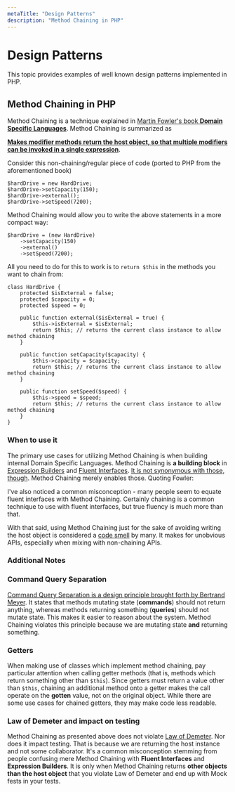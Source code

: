 ```yaml
---
metaTitle: "Design Patterns"
description: "Method Chaining in PHP"
---
```


# Design Patterns


This topic provides examples of well known design patterns implemented in PHP.



## Method Chaining in PHP


Method Chaining is a technique explained in [Martin Fowler's book **Domain Specific Languages**](http://rads.stackoverflow.com/amzn/click/0321712943). Method Chaining is summarized as

> 
[**Makes modifier methods return the host object, so that multiple modifiers can be invoked in a single expression**](http://martinfowler.com/dslCatalog/methodChaining.html).


Consider this non-chaining/regular piece of code (ported to PHP from the aforementioned book)

```
$hardDrive = new HardDrive;
$hardDrive->setCapacity(150);
$hardDrive->external();
$hardDrive->setSpeed(7200);

```

Method Chaining would allow you to write the above statements in a more compact way:

```
$hardDrive = (new HardDrive)
    ->setCapacity(150)
    ->external()
    ->setSpeed(7200);

```

All you need to do for this to work is to `return $this` in the methods you want to chain from:

```
class HardDrive {
    protected $isExternal = false;
    protected $capacity = 0;
    protected $speed = 0;

    public function external($isExternal = true) {
        $this->isExternal = $isExternal;        
        return $this; // returns the current class instance to allow method chaining
    }

    public function setCapacity($capacity) {
        $this->capacity = $capacity;        
        return $this; // returns the current class instance to allow method chaining
    }

    public function setSpeed($speed) {
        $this->speed = $speed;        
        return $this; // returns the current class instance to allow method chaining
    }
}

```

### When to use it

The primary use cases for utilizing Method Chaining is when building internal Domain Specific Languages. Method Chaining is **a building block** in [Expression Builders](http://martinfowler.com/bliki/ExpressionBuilder.html) and [Fluent Interfaces](http://martinfowler.com/bliki/FluentInterface.html). [It is not synonymous with those, though](http://stackoverflow.com/a/17940086/208809). Method Chaining merely enables those. Quoting Fowler:

> 
I've also noticed a common misconception - many people seem to equate fluent interfaces with Method Chaining. Certainly chaining is a common technique to use with fluent interfaces, but true fluency is much more than that.


With that said, using Method Chaining just for the sake of avoiding writing the host object is considered a [code smell](http://martinfowler.com/bliki/CodeSmell.html) by many. It makes for unobvious APIs, especially when mixing with non-chaining APIs.

### Additional Notes

### Command Query Separation

[Command Query Separation is a design principle brought forth by Bertrand Meyer](http://martinfowler.com/bliki/CommandQuerySeparation.html). It states that methods mutating state (**commands**) should not return anything, whereas methods returning something (**queries**) should not mutate state. This makes it easier to reason about the system. Method Chaining violates this principle because we are mutating state **and** returning something.

### Getters

When making use of classes which implement method chaining, pay particular attention when calling getter methods (that is, methods which return something other than `$this`). Since getters must return a value other than `$this`, chaining an additional method onto a getter makes the call operate on the **gotten** value, not on the original object. While there are some use cases for chained getters, they may make code less readable.

### Law of Demeter and impact on testing

Method Chaining as presented above does not violate [Law of Demeter](https://en.wikipedia.org/wiki/Law_of_Demeter). Nor does it impact testing. That is because we are returning the host instance and not some collaborator. It's a common misconception stemming from people confusing mere Method Chaining with **Fluent Interfaces** and **Expression Builders**. It is only when Method Chaining returns **other objects than the host object** that you violate Law of Demeter and end up with Mock fests in your tests.

